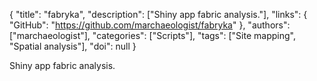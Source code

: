 {
  "title": "fabryka",
  "description": ["Shiny app fabric analysis."],
  "links": {
    "GitHub": "https://github.com/marchaeologist/fabryka"
  },
  "authors": ["marchaeologist"],
  "categories": ["Scripts"],
  "tags": ["Site mapping", "Spatial analysis"],
  "doi": null
}

<!-- Generated by csv2md.R – do not edit by hand -->

Shiny app fabric analysis.